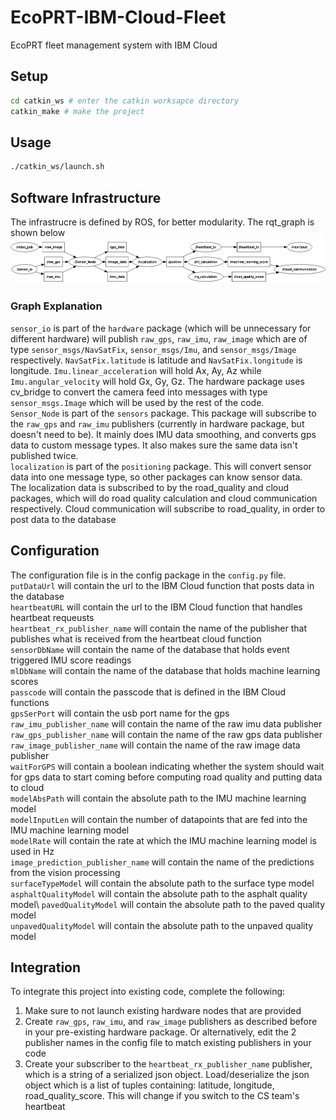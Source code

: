 # EcoPRT-IBM-Cloud-Fleet
EcoPRT fleet management system with IBM Cloud



## Setup
``` bash
cd catkin_ws # enter the catkin worksapce directory
catkin_make # make the project
```

## Usage
``` bash
./catkin_ws/launch.sh
```

## Software Infrastructure
The infrastrucre is defined by ROS, for better modularity. The rqt_graph is shown below\
![Click here if image doesn't appear](https://github.com/imoghul/EcoPRT-IBM-Cloud-Fleet/blob/main/ros%20infrastructure.png)
### Graph Explanation
`sensor_io` is part of the `hardware` package (which will be unnecessary for different hardware) will publish `raw_gps`, `raw_imu`, `raw_image` which are of type `sensor_msgs/NavSatFix`, `sensor_msgs/Imu`, and `sensor_msgs/Image` respectively. `NavSatFix.latitude` is latitude and `NavSatFix.longitude` is longitude. `Imu.linear_acceleration` will hold Ax, Ay, Az while `Imu.angular_velocity` will hold Gx, Gy, Gz. The hardware package uses cv_bridge to convert the camera feed into messages with type `sensor_msgs.Image` which will be used by the rest of the code.\
`Sensor_Node` is part of the `sensors` package. This package will subscribe to the `raw_gps` and `raw_imu` publishers (currently in hardware package, but doesn't need to be). It mainly does IMU data smoothing, and converts gps data to custom message types. It also makes sure the same data isn't published twice.\
`localization` is part of the `positioning` package. This will convert sensor data into one message type, so other packages can know sensor data.\
The localization data is subscribed to by the road_quality and cloud packages, which will do road quality calculation and cloud communication respectively. Cloud communication will subscribe to road_quality, in order to post data to the database




## Configuration
The configuration file is in the config package in the ```config.py``` file.\
`putDataUrl` will contain the url to the IBM Cloud function that posts data in the database\
`heartbeatURL` will contain the url to the IBM Cloud function that handles heartbeat requeusts\
`heartbeat_rx_publisher_name` will contain the name of the publisher that publishes what is received from the heartbeat cloud function\
`sensorDbName` will contain the name of the database that holds event triggered IMU score readings\
`mlDbName` will contain the name of the database that holds machine learning scores\
`passcode` will contain the passcode that is defined in the IBM Cloud functions\
`gpsSerPort` will contain the usb port name for the gps\
`raw_imu_publisher_name` will contain the name of the raw imu data publisher\
`raw_gps_publisher_name` will contain the name of the raw gps data publisher\
`raw_image_publisher_name` will contain the name of the raw image data publisher\
`waitForGPS` will contain a boolean indicating whether the system should wait for gps data to start coming before computing road quality and putting data to cloud\
`modelAbsPath` will contain the absolute path to the IMU machine learning model\
`modelInputLen` will contain the number of datapoints that are fed into the IMU machine learning model\
`modelRate` will contain the rate at which the IMU machine learning model is used in Hz\
`image_prediction_publisher_name` will contain the name of the predictions from the vision processing\
`surfaceTypeModel` will contain the absolute path to the surface type model\
`asphaltQualityModel` will contain the absolute path to the asphalt quality model\ 
`pavedQualityModel` will contain the absolute path to the paved quality model\
`unpavedQualityModel` will contain the absolute path to the unpaved quality model

## Integration
To integrate this project into existing code, complete the following:
1. Make sure to not launch existing hardware nodes that are provided
2. Create `raw_gps`, `raw_imu`, and `raw_image` publishers as described before in your pre-existing hardware package. Or alternatively, edit the 2 publisher names in the config file to match existing publishers in your code
3. Create your subscriber to the `heartbeat_rx_publisher_name` publisher, which is a string of a serialized json object. Load/deserialize the json object which is a list of tuples containing: latitude, longitude, road_quality_score. This will change if you switch to the CS team's heartbeat
